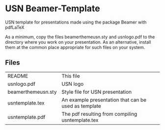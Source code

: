 # USN Beamer-Template
USN template for presentations made using the package Beamer with pdfLaTeX

As a minimum, copy the files beamerthemeusn.sty and usnlogo.pdf to
the directory where you work on your presentation. As an alternative,
install them at the common place appropriate for such files on your system.

## Files
<table>
<tr> <td>README </td> <td>This file</td> </tr>
<tr> <td> usnlogo.pdf </td> <td>              USN logo </td> </tr>
<tr> <td> beamerthemeusn.sty  </td> <td>    Style file for USN presentation </td> </tr>
<tr> <td> usntemplate.tex    </td> <td>    An example presentation that can be used as template </td> </tr>
<tr> <td> usntemplate.pdf  </td> <td>       The pdf resulting from compiling usntemplate.tex </td> </tr>
</table>



